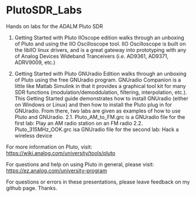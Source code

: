 # PlutoSDR_Labs
Hands on labs for the ADALM Pluto SDR

1.  Getting Started with Pluto IIOscope edition walks through an unboxing of Pluto and using the IIO Oscilloscope tool.  IIO Oscilloscope is built on the libIIO linux drivers, and is a great gateway into prototyping with any of Analog Devices Wideband Tranceivers (i.e. AD9361, AD9371, ADRV9009, etc.)

2.  Getting Started with Pluto GNUradio Edition walks through an unboxing of Pluto using the free GNUradio program.  GNUradio Companion is a little like Matlab Simulink in that it provides a graphical tool kit for many SDR functions (modulation/demoddulation, filtering, interpolation, etc.).  This Getting Started guide demonstrates how to install GNUradio (either on Windows or Linux) and then how to install the Pluto plug in for GNUradio.  From there, two labs are given as examples of how to use Pluto and GNUradio.
    2.1.  Pluto_AM_to_FM.grc is a GNUradio file for the first lab:  Play an AM radio station on an FM radio
    2.2.  Pluto_315MHz_OOK.grc isa  GNUradio file for the second lab:  Hack a wireless device

For more information on Pluto, visit:
    https://wiki.analog.com/university/tools/pluto

For questions and help on using Pluto in general, please visit:
    https://ez.analog.com/university-program

For questions or errors in these presentations, please leave feedback on my github page.  Thanks.  
